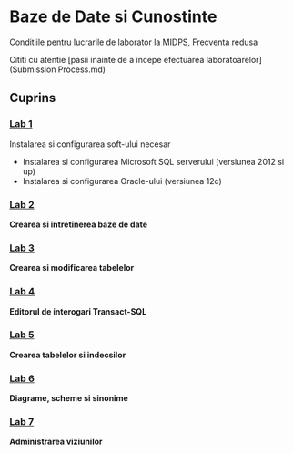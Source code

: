# Baze de Date si Cunostinte
Conditiile pentru lucrarile de laborator la MIDPS, Frecventa redusa

 Cititi cu atentie [pasii inainte de a incepe efectuarea laboratoarelor](Submission Process.md)
## Cuprins

### [Lab 1]()
Instalarea si configurarea soft-ului necesar
  - Instalarea si configurarea Microsoft SQL serverului (versiunea 2012 si up)
  - Instalarea si configurarea Oracle-ului (versiunea 12c)

### [Lab 2]()
**Crearea si intretinerea baze de date**

### [Lab 3]()
**Crearea si modificarea tabelelor**

### [Lab 4]()
**Editorul de interogari Transact-SQL**

### [Lab 5]()
**Crearea tabelelor si indecsilor**

### [Lab 6]()
**Diagrame, scheme si sinonime**

### [Lab 7]()
**Administrarea viziunilor**
  

